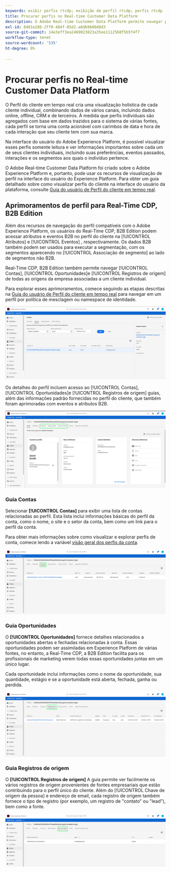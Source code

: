 ```yaml
---
keywords: exibir perfis rtcdp; exibição de perfil rtcdp; perfis rtcdp
title: Procurar perfis no Real-time Customer Data Platform
description: O Adobe Real-time Customer Data Platform permite navegar pelos dados do Perfil do cliente em tempo real usando a interface do usuário do Adobe Experience Platform.
exl-id: 8481e286-2ff0-484f-85d2-a8db9b08d8d3
source-git-commit: 14e3eff3ea2469023823a35ee1112568f5b5f4f7
workflow-type: tm+mt
source-wordcount: '535'
ht-degree: 0%

---
```



# Procurar perfis no Real-time Customer Data Platform

O Perfil do cliente em tempo real cria uma visualização holística de cada cliente individual, combinando dados de vários canais, incluindo dados online, offline, CRM e de terceiros. À medida que perfis individuais são agregados com base em dados trazidos para o sistema de várias fontes, cada perfil se torna uma conta acionável com carimbos de data e hora de cada interação que seu cliente tem com sua marca.

Na interface do usuário do Adobe Experience Platform, é possível visualizar esses perfis somente leitura e ver informações importantes sobre cada um de seus clientes individuais, incluindo suas preferências, eventos passados, interações e os segmentos aos quais o indivíduo pertence.

O Adobe Real-time Customer Data Platform foi criado sobre o Adobe Experience Platform e, portanto, pode usar os recursos de visualização de perfil na interface do usuário do Experience Platform. Para obter um guia detalhado sobre como visualizar perfis do cliente na interface do usuário da plataforma, consulte [Guia do usuário de Perfil do cliente em tempo real](../../profile/ui/user-guide.md).

## Aprimoramentos de perfil para Real-Time CDP, B2B Edition

Além dos recursos de navegação do perfil compatíveis com o Adobe Experience Platform, os usuários do Real-Time CDP, B2B Edition podem acessar atributos e eventos B2B no perfil do cliente na [!UICONTROL Atributos] e [!UICONTROL Eventos] , respectivamente. Os dados B2B também podem ser usados para executar a segmentação, com os segmentos aparecendo no [!UICONTROL Associação de segmento] ao lado de segmentos não B2B.

Real-Time CDP, B2B Edition também permite navegar [!UICONTROL Contas], [!UICONTROL Oportunidades]e [!UICONTROL Registros de origem] de todas as origens da empresa associadas a um cliente individual.

Para explorar esses aprimoramentos, comece seguindo as etapas descritas na [Guia do usuário de Perfil do cliente em tempo real](../../profile/ui/user-guide.md) para navegar em um perfil por política de mesclagem ou namespace de identidade.

![](images/b2b-browse-profile.png)

Os detalhes do perfil incluem acesso ao [!UICONTROL Contas], [!UICONTROL Oportunidades]e [!UICONTROL Registros de origem] guias, além das informações padrão fornecidas no perfil do cliente, que também foram aprimoradas com eventos e atributos B2B.

![](images/b2b-profile-detail.png)

### Guia Contas

Selecionar **[!UICONTROL Contas]** para exibir uma lista de contas relacionadas ao perfil. Esta lista inclui informações básicas do perfil da conta, como o nome, o site e o setor da conta, bem como um link para o perfil da conta.

Para obter mais informações sobre como visualizar e explorar perfis de conta, comece lendo a variável [visão geral dos perfis da conta](../accounts/account-profile-overview.md).

![](images/b2b-profile-accounts.png)

### Guia Oportunidades

O **[!UICONTROL Oportunidades]** fornece detalhes relacionados a oportunidades abertas e fechadas relacionadas à conta. Essas oportunidades podem ser assimiladas em Experience Platform de várias fontes, no entanto, a Real-Time CDP, a B2B Edition facilita para os profissionais de marketing verem todas essas oportunidades juntas em um único lugar.

Cada oportunidade inclui informações como o nome da oportunidade, sua quantidade, estágio e se a oportunidade está aberta, fechada, ganha ou perdida.

![](images/b2b-profile-opportunities.png)

### Guia Registros de origem

O **[!UICONTROL Registros de origem]** A guia permite ver facilmente os vários registros de origem provenientes de fontes empresariais que estão contribuindo para o perfil único do cliente. Além do [!UICONTROL Chave de origem da pessoa] e endereço de email, cada registro de origem também fornece o tipo de registro (por exemplo, um registro de &quot;contato&quot; ou &quot;lead&quot;), bem como a fonte.

![](images/b2b-profile-source-records.png)

